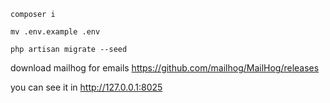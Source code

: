 ```composer i```

```mv .env.example .env```

```php artisan migrate --seed```

download mailhog for emails https://github.com/mailhog/MailHog/releases

you can see it in http://127.0.0.1:8025
